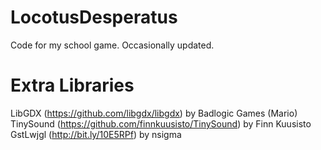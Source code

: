 LocotusDesperatus
=================

Code for my school game. Occasionally updated.

Extra Libraries
===============

LibGDX (https://github.com/libgdx/libgdx) by Badlogic Games (Mario)  
TinySound (https://github.com/finnkuusisto/TinySound) by Finn Kuusisto  
GstLwjgl (http://bit.ly/10E5RPf) by nsigma  
